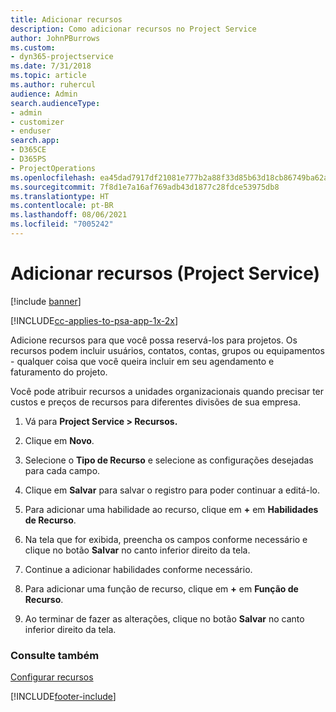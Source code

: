```yaml
---
title: Adicionar recursos
description: Como adicionar recursos no Project Service
author: JohnPBurrows
ms.custom:
- dyn365-projectservice
ms.date: 7/31/2018
ms.topic: article
ms.author: ruhercul
audience: Admin
search.audienceType:
- admin
- customizer
- enduser
search.app:
- D365CE
- D365PS
- ProjectOperations
ms.openlocfilehash: ea45dad7917df21081e777b2a88f33d85b63d18cb86749ba62a24dfdf48bd939
ms.sourcegitcommit: 7f8d1e7a16af769adb43d1877c28fdce53975db8
ms.translationtype: HT
ms.contentlocale: pt-BR
ms.lasthandoff: 08/06/2021
ms.locfileid: "7005242"
---
```

# <a name="add-resources-project-service"></a>Adicionar recursos (Project Service)

[!include [banner](../includes/psa-now-project-operations.md)]

[!INCLUDE[cc-applies-to-psa-app-1x-2x](../includes/cc-applies-to-psa-app-1x-2x.md)]

Adicione recursos para que você possa reservá-los para projetos. Os recursos podem incluir usuários, contatos, contas, grupos ou equipamentos - qualquer coisa que você queira incluir em seu agendamento e faturamento do projeto.  
  
Você pode atribuir recursos a unidades organizacionais quando precisar ter custos e preços de recursos para diferentes divisões de sua empresa.  
  
1.  Vá para **Project Service > Recursos.**  
  
2.  Clique em **Novo**.  
  
3.  Selecione o **Tipo de Recurso** e selecione as configurações desejadas para cada campo.  
  
4.  Clique em **Salvar** para salvar o registro para poder continuar a editá-lo.  
  
5.  Para adicionar uma habilidade ao recurso, clique em **+** em **Habilidades de Recurso**.  
  
6.  Na tela que for exibida, preencha os campos conforme necessário e clique no botão **Salvar** no canto inferior direito da tela.  
  
7.  Continue a adicionar habilidades conforme necessário.  
  
8.  Para adicionar uma função de recurso, clique em **+** em **Função de Recurso**.  
  
9. Ao terminar de fazer as alterações, clique no botão **Salvar** no canto inferior direito da tela.  
  
### <a name="see-also"></a>Consulte também  
 [Configurar recursos](../psa/set-up-resources.md)


[!INCLUDE[footer-include](../includes/footer-banner.md)]